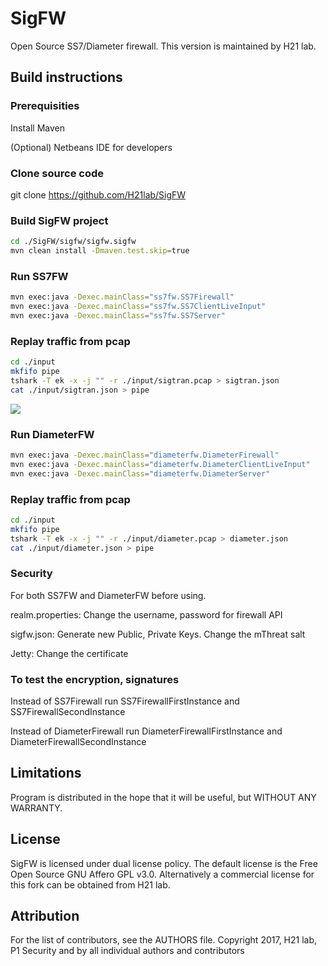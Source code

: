 # SigFW
Open Source SS7/Diameter firewall. This version is maintained by H21 lab.

## Build instructions

### Prerequisities
Install Maven

(Optional) Netbeans IDE for developers

### Clone source code
git clone https://github.com/H21lab/SigFW

### Build SigFW project
```bash
cd ./SigFW/sigfw/sigfw.sigfw
mvn clean install -Dmaven.test.skip=true
```

### Run SS7FW
```bash
mvn exec:java -Dexec.mainClass="ss7fw.SS7Firewall"
mvn exec:java -Dexec.mainClass="ss7fw.SS7ClientLiveInput"
mvn exec:java -Dexec.mainClass="ss7fw.SS7Server"
```

### Replay traffic from pcap
```bash
cd ./input
mkfifo pipe
tshark -T ek -x -j "" -r ./input/sigtran.pcap > sigtran.json
cat ./input/sigtran.json > pipe
```

![](https://github.com/H21lab/SigFW/blob/master/docs/running_from_netbeans.gif)


### Run DiameterFW
```bash
mvn exec:java -Dexec.mainClass="diameterfw.DiameterFirewall"
mvn exec:java -Dexec.mainClass="diameterfw.DiameterClientLiveInput"
mvn exec:java -Dexec.mainClass="diameterfw.DiameterServer"
```

### Replay traffic from pcap
```bash
cd ./input
mkfifo pipe
tshark -T ek -x -j "" -r ./input/diameter.pcap > diameter.json
cat ./input/diameter.json > pipe
```

### Security
For both SS7FW and DiameterFW before using.

realm.properties: Change the username, password for firewall API

sigfw.json: Generate new Public, Private Keys. Change the mThreat salt

Jetty: Change the certificate

### To test the encryption, signatures
Instead of SS7Firewall run SS7FirewallFirstInstance and SS7FirewallSecondInstance

Instead of DiameterFirewall run DiameterFirewallFirstInstance and DiameterFirewallSecondInstance

## Limitations
Program is distributed in the hope that it will be useful, but WITHOUT ANY WARRANTY.

## License
SigFW is licensed under dual license policy. The default license is the Free Open Source GNU Affero GPL v3.0. Alternatively a commercial license for this fork can be obtained from H21 lab.

## Attribution
For the list of contributors, see the AUTHORS file.
Copyright 2017, H21 lab, P1 Security and by all individual authors and contributors


